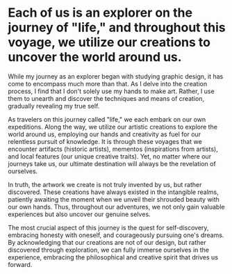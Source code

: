 # Each of us is an explorer on the journey of "life," and throughout this voyage, we utilize our creations to uncover the world around us.

While my journey as an explorer began with studying graphic design, it has come to encompass much more than that. As I delve into the creation process, I find that I don't solely use my hands to make art. Rather, I use them to unearth and discover the techniques and means of creation, gradually revealing my true self.

As travelers on this journey called "life," we each embark on our own expeditions. Along the way, we utilize our artistic creations to explore the world around us, employing our hands and creativity as fuel for our relentless pursuit of knowledge. It is through these voyages that we encounter artifacts (historic artists), mementos (inspirations from artists), and local features (our unique creative traits). Yet, no matter where our journeys take us, our ultimate destination will always be the revelation of ourselves.

In truth, the artwork we create is not truly invented by us, but rather discovered. These creations have always existed in the intangible realms, patiently awaiting the moment when we unveil their shrouded beauty with our own hands. Thus, throughout our adventures, we not only gain valuable experiences but also uncover our genuine selves.

The most crucial aspect of this journey is the quest for self-discovery, embracing honesty with oneself, and courageously pursuing one's dreams. By acknowledging that our creations are not of our design, but rather discovered through exploration, we can fully immerse ourselves in the experience, embracing the philosophical and creative spirit that drives us forward.
